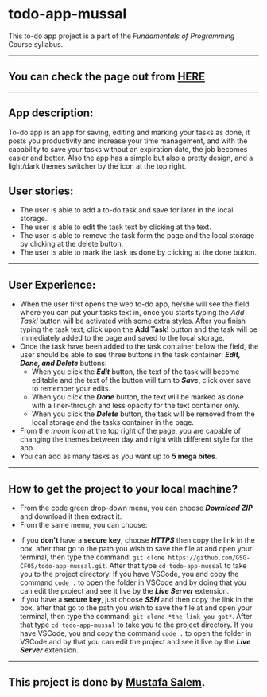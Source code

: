 # todo-app-mussal

This to-do app project is a part of the _Fundamentals of Programming_ Course syllabus.

---

## You can check the page out from [HERE](https://gsg-cf05.github.io/todo-app-mussal/)

---

## App description:

To-do app is an app for saving, editing and marking your tasks as done, it posts you productivity and increase your time management, and with the capability to save your tasks without an expiration date, the job becomes easier and better.
Also the app has a simple but also a pretty design, and a light/dark themes switcher by the icon at the top right.

## User stories:

- The user is able to add a to-do task and save for later in the local storage.
- The user is able to edit the task text by clicking at the text.
- The user is able to remove the task form the page and the local storage by clicking at the delete button.
- The user is able to mark the task as done by clicking at the done button.

---

## User Experience:

- When the user first opens the web to-do app, he/she will see the field where you can put your tasks text in, once you starts typing the _Add Task!_ button will be activated with some extra styles. After you finish typing the task text, click upon the **Add Task!** button and the task will be immediately added to the page and saved to the local storage.
- Once the task have been added to the task container below the field, the user should be able to see three buttons in the task container: **_Edit, Done, and Delete_** buttons:
  - When you click the **_Edit_** button, the text of the task will become editable and the text of the button will turn to **_Save_**, click over save to remember your edits.
  - When you click the **_Done_** button, the text will be marked as done with a liner-through and less opacity for the text container only.
  - When you click the **_Delete_** button, the task will be removed from the local storage and the tasks container in the page.
- From the *moon icon* at the top right of the page, you are capable of changing the themes between day and night with different style for the app.
- You can add as many tasks as you want up to **5 mega bites**.

---
## How to get the project to your local machine?

* From the code green drop-down menu, you can choose **_Download ZIP_** and download it then extract it.
* From the same menu, you can choose:
- If you **don't** have a **secure key**, choose **_HTTPS_** then copy the link in the box, after that go to the path you wish to save the file at and open your terminal, then type the command: `git clone https://github.com/GSG-CF05/todo-app-mussal.git`. After that type `cd todo-app-mussal` to take you to the project directory. If you have VSCode, you and copy the command `code .` to open the folder in VSCode and by doing that you can edit the project and see it live by the **_Live Server_** extension.
- If you have a **secure key**, just choose **_SSH_** and then copy the link in the box, after that go to the path you wish to save the file at and open your terminal, then type the command: `git clone *the link you got*`. After that type `cd todo-app-mussal` to take you to the project directory. If you have VSCode, you and copy the command `code .` to open the folder in VSCode and by that you can edit the project and see it live by the **_Live Server_** extension.

---

## This project is done by [Mustafa Salem](https://github.com/moustf).
